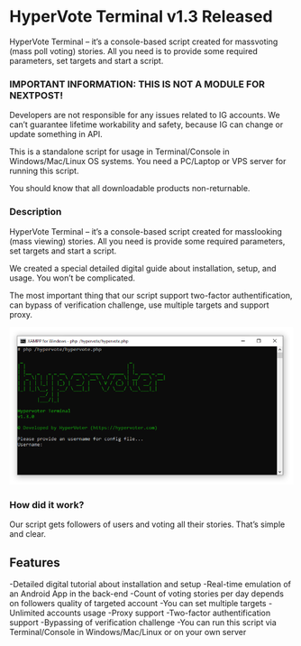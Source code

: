 # HyperVote Terminal v1.3 Released
HyperVote Terminal – it’s a console-based script created for massvoting (mass poll voting) stories. All you need is to provide some required parameters, set targets and start a script.

### IMPORTANT INFORMATION: THIS IS NOT A MODULE FOR NEXTPOST!
Developers are not responsible for any issues related to IG accounts. We can’t guarantee lifetime workability and safety, because IG can change or update something in API.

This is a standalone script for usage in Terminal/Console in Windows/Mac/Linux OS systems. You need a PC/Laptop or VPS server for running this script.

You should know that all downloadable products non-returnable.

### Description
HyperVote Terminal – it’s a console-based script created for masslooking (mass viewing) stories. All you need is provide some required parameters, set targets and start a script.

We created a special detailed digital guide about installation, setup, and usage. You won’t be complicated.

The most important thing that our script support two-factor authentification, can bypass of verification challenge, use multiple targets and support proxy.

![](https://raw.githubusercontent.com/socialmediatools/HyperVote-Terminal/master/Hypervote_Terminal.PNG)

### How did it work?
Our script gets followers of users and voting all their stories. That’s simple and clear.

## Features
-Detailed digital tutorial about installation and setup
-Real-time emulation of an Android App in the back-end
-Count of voting stories per day depends on followers quality of targeted account
-You can set multiple targets
-Unlimited accounts usage
-Proxy support
-Two-factor authentification support
-Bypassing of verification challenge
-You can run this script via Terminal/Console in Windows/Mac/Linux or on your own server
